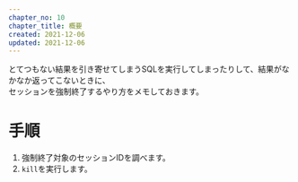 ```yaml
---
chapter_no: 10
chapter_title: 概要
created: 2021-12-06
updated: 2021-12-06
---
```

とてつもない結果を引き寄せてしまうSQLを実行してしまったりして、結果がなかなか返ってこないときに、  
セッションを強制終了するやり方をメモしておきます。

# 手順
1. 強制終了対象のセッションIDを調べます。
1. `kill`を実行します。
